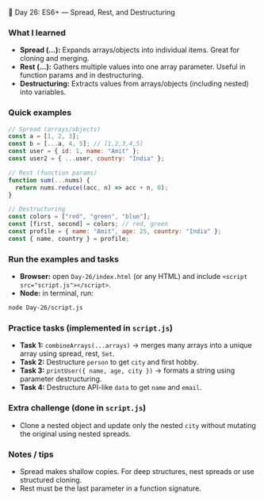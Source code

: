 🧠 Day 26: ES6+ — Spread, Rest, and Destructuring

### What I learned
- **Spread (...):** Expands arrays/objects into individual items. Great for cloning and merging.
- **Rest (...):** Gathers multiple values into one array parameter. Useful in function params and in destructuring.
- **Destructuring:** Extracts values from arrays/objects (including nested) into variables.

### Quick examples
```js
// Spread (arrays/objects)
const a = [1, 2, 3];
const b = [...a, 4, 5]; // [1,2,3,4,5]
const user = { id: 1, name: "Amit" };
const user2 = { ...user, country: "India" };

// Rest (function params)
function sum(...nums) {
  return nums.reduce((acc, n) => acc + n, 0);
}

// Destructuring
const colors = ["red", "green", "blue"];
const [first, second] = colors; // red, green
const profile = { name: "Amit", age: 25, country: "India" };
const { name, country } = profile;
```

### Run the examples and tasks
- **Browser:** open `Day-26/index.html` (or any HTML) and include `<script src="script.js"></script>`.
- **Node:** in terminal, run:
```bash
node Day-26/script.js
```

### Practice tasks (implemented in `script.js`)
- **Task 1:** `combineArrays(...arrays)` → merges many arrays into a unique array using spread, rest, `Set`.
- **Task 2:** Destructure `person` to get `city` and first hobby.
- **Task 3:** `printUser({ name, age, city })` → formats a string using parameter destructuring.
- **Task 4:** Destructure API-like `data` to get `name` and `email`.

### Extra challenge (done in `script.js`)
- Clone a nested object and update only the nested `city` without mutating the original using nested spreads.

### Notes / tips
- Spread makes shallow copies. For deep structures, nest spreads or use structured cloning.
- Rest must be the last parameter in a function signature.
